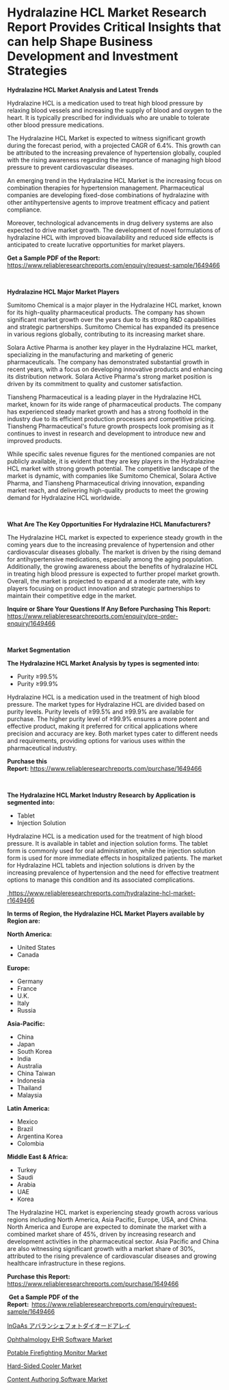 <p><h1>Hydralazine HCL Market Research Report Provides Critical Insights that can help Shape Business Development and Investment Strategies</h1></p><p><strong>Hydralazine HCL Market Analysis and Latest Trends</strong></p>
<p><p>Hydralazine HCL is a medication used to treat high blood pressure by relaxing blood vessels and increasing the supply of blood and oxygen to the heart. It is typically prescribed for individuals who are unable to tolerate other blood pressure medications.</p><p>The Hydralazine HCL Market is expected to witness significant growth during the forecast period, with a projected CAGR of 6.4%. This growth can be attributed to the increasing prevalence of hypertension globally, coupled with the rising awareness regarding the importance of managing high blood pressure to prevent cardiovascular diseases.</p><p>An emerging trend in the Hydralazine HCL Market is the increasing focus on combination therapies for hypertension management. Pharmaceutical companies are developing fixed-dose combinations of hydralazine with other antihypertensive agents to improve treatment efficacy and patient compliance.</p><p>Moreover, technological advancements in drug delivery systems are also expected to drive market growth. The development of novel formulations of hydralazine HCL with improved bioavailability and reduced side effects is anticipated to create lucrative opportunities for market players.</p></p>
<p><strong>Get a Sample PDF of the Report:&nbsp;</strong> <a href="https://www.reliableresearchreports.com/enquiry/request-sample/1649466">https://www.reliableresearchreports.com/enquiry/request-sample/1649466</a></p>
<p>&nbsp;</p>
<p><strong>Hydralazine HCL Major Market Players</strong></p>
<p><p>Sumitomo Chemical is a major player in the Hydralazine HCL market, known for its high-quality pharmaceutical products. The company has shown significant market growth over the years due to its strong R&D capabilities and strategic partnerships. Sumitomo Chemical has expanded its presence in various regions globally, contributing to its increasing market share.</p><p>Solara Active Pharma is another key player in the Hydralazine HCL market, specializing in the manufacturing and marketing of generic pharmaceuticals. The company has demonstrated substantial growth in recent years, with a focus on developing innovative products and enhancing its distribution network. Solara Active Pharma's strong market position is driven by its commitment to quality and customer satisfaction.</p><p>Tiansheng Pharmaceutical is a leading player in the Hydralazine HCL market, known for its wide range of pharmaceutical products. The company has experienced steady market growth and has a strong foothold in the industry due to its efficient production processes and competitive pricing. Tiansheng Pharmaceutical's future growth prospects look promising as it continues to invest in research and development to introduce new and improved products.</p><p>While specific sales revenue figures for the mentioned companies are not publicly available, it is evident that they are key players in the Hydralazine HCL market with strong growth potential. The competitive landscape of the market is dynamic, with companies like Sumitomo Chemical, Solara Active Pharma, and Tiansheng Pharmaceutical driving innovation, expanding market reach, and delivering high-quality products to meet the growing demand for Hydralazine HCL worldwide.</p></p>
<p>&nbsp;</p>
<p><strong>What Are The Key Opportunities For Hydralazine HCL Manufacturers?</strong></p>
<p><p>The Hydralazine HCL market is expected to experience steady growth in the coming years due to the increasing prevalence of hypertension and other cardiovascular diseases globally. The market is driven by the rising demand for antihypertensive medications, especially among the aging population. Additionally, the growing awareness about the benefits of hydralazine HCL in treating high blood pressure is expected to further propel market growth. Overall, the market is projected to expand at a moderate rate, with key players focusing on product innovation and strategic partnerships to maintain their competitive edge in the market.</p></p>
<p><strong>Inquire or Share Your Questions If Any Before Purchasing This Report:</strong> <a href="https://www.reliableresearchreports.com/enquiry/pre-order-enquiry/1649466">https://www.reliableresearchreports.com/enquiry/pre-order-enquiry/1649466</a></p>
<p>&nbsp;</p>
<p><strong>Market Segmentation</strong></p>
<p><strong>The Hydralazine HCL Market Analysis by types is segmented into:</strong></p>
<p><ul><li>Purity ≥99.5%</li><li>Purity ≥99.9%</li></ul></p>
<p><p>Hydralazine HCL is a medication used in the treatment of high blood pressure. The market types for Hydralazine HCL are divided based on purity levels. Purity levels of ≥99.5% and ≥99.9% are available for purchase. The higher purity level of ≥99.9% ensures a more potent and effective product, making it preferred for critical applications where precision and accuracy are key. Both market types cater to different needs and requirements, providing options for various uses within the pharmaceutical industry.</p></p>
<p><strong>Purchase this Report:&nbsp;</strong><a href="https://www.reliableresearchreports.com/purchase/1649466">https://www.reliableresearchreports.com/purchase/1649466</a></p>
<p>&nbsp;</p>
<p><strong>The Hydralazine HCL Market Industry Research by Application is segmented into:</strong></p>
<p><ul><li>Tablet</li><li>Injection Solution</li></ul></p>
<p><p>Hydralazine HCL is a medication used for the treatment of high blood pressure. It is available in tablet and injection solution forms. The tablet form is commonly used for oral administration, while the injection solution form is used for more immediate effects in hospitalized patients. The market for Hydralazine HCL tablets and injection solutions is driven by the increasing prevalence of hypertension and the need for effective treatment options to manage this condition and its associated complications.</p></p>
<p><a href="https://www.reliableresearchreports.com/hydralazine-hcl-market-r1649466">&nbsp;https://www.reliableresearchreports.com/hydralazine-hcl-market-r1649466</a></p>
<p><strong>In terms of Region, the Hydralazine HCL Market Players available by Region are:</strong></p>
<p>
    <p> <strong> North America: </strong>
        <ul>
            <li>United States</li>
            <li>Canada</li>
        </ul>
        </p> 
    <p> <strong> Europe: </strong>
        <ul>
            <li>Germany</li>
            <li>France</li>
            <li>U.K.</li>
            <li>Italy</li>
            <li>Russia</li>
        </ul>
        </p> 
    <p> <strong> Asia-Pacific: </strong>
        <ul>
            <li>China</li>
            <li>Japan</li>
            <li>South Korea</li>
            <li>India</li>
            <li>Australia</li>
            <li>China Taiwan</li>
            <li>Indonesia</li>
            <li>Thailand</li>
            <li>Malaysia</li>
        </ul>
        </p> 
    <p> <strong> Latin America: </strong>
        <ul>
            <li>Mexico</li>
            <li>Brazil</li>
            <li>Argentina Korea</li>
            <li>Colombia</li>
        </ul>
        </p> 
    <p> <strong> Middle East & Africa: </strong>
        <ul>
            <li>Turkey</li>
            <li>Saudi</li>
            <li>Arabia</li>
            <li>UAE</li>
            <li>Korea</li>
        </ul>
    </p>
    </p>
<p><p>The Hydralazine HCL market is experiencing steady growth across various regions including North America, Asia Pacific, Europe, USA, and China. North America and Europe are expected to dominate the market with a combined market share of 45%, driven by increasing research and development activities in the pharmaceutical sector. Asia Pacific and China are also witnessing significant growth with a market share of 30%, attributed to the rising prevalence of cardiovascular diseases and growing healthcare infrastructure in these regions.</p></p>
<p><strong>Purchase this Report: </strong><a href="https://www.reliableresearchreports.com/purchase/1649466">https://www.reliableresearchreports.com/purchase/1649466</a></p>
<p>&nbsp;<strong>Get a Sample PDF of the Report:&nbsp;&nbsp;</strong><a href="https://www.reliableresearchreports.com/enquiry/request-sample/1649466">https://www.reliableresearchreports.com/enquiry/request-sample/1649466</a></p>
<p><strong></strong></p>
<p><p><a href="https://github.com/DeonBoer2023/Market-Research-Report-List-2/blob/main/4866400122777.md">InGaAs アバランシェフォトダイオードアレイ</a></p><p><a href="https://github.com/airdrophunter675/Market-Research-Report-List-1/blob/main/ophthalmology-ehr-software-market.md">Ophthalmology EHR Software Market</a></p><p><a href="https://www.linkedin.com/pulse/market-forecast-global-potable-firefighting-monitor-trends-jmtfc?trackingId=nfkPZ29jc0yaeFeXC9tsig%3D%3D">Potable Firefighting Monitor Market</a></p><p><a href="https://www.linkedin.com/pulse/hard-sided-cooler-market-forecasts-trends-impact-analysis-2024-0axlc?trackingId=GNPQoK%2BCyb59NCHMKlIvSQ%3D%3D">Hard-Sided Cooler Market</a></p><p><a href="https://github.com/aafbctfl75/Market-Research-Report-List-1/blob/main/content-authoring-software-market.md">Content Authoring Software Market</a></p></p>
